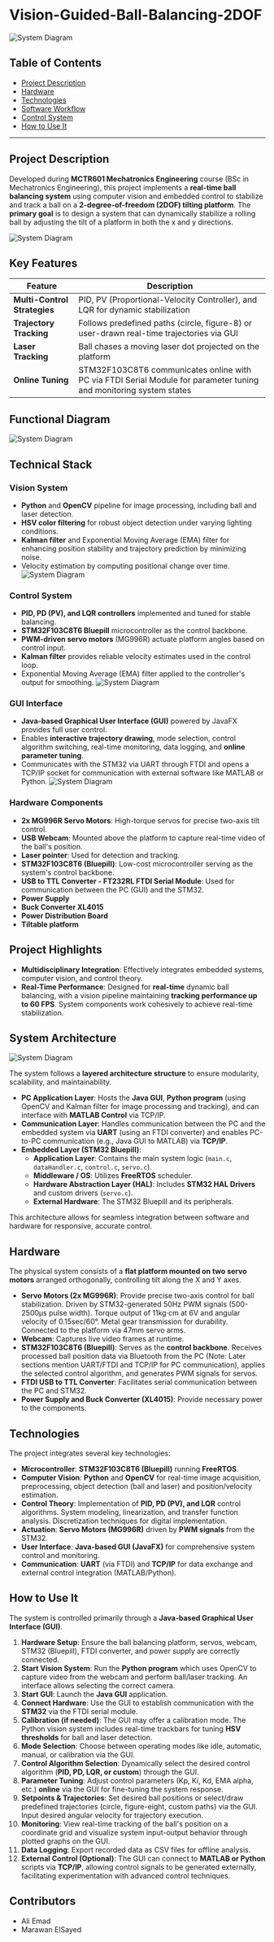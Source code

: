 # Vision-Guided-Ball-Balancing-2DOF

![System Diagram](assets/Laserfollow-ezgif.com-video-to-gif-converter.gif)

## Table of Contents
- [Project Description](#project-description)
- [Hardware](#hardware)
- [Technologies](#technologies)
- [Software Workflow](#software-workflow)
- [Control System](#control-system)
- [How to Use It](#how-to-use-it)

---

## Project Description
Developed during **MCTR601 Mechatronics Engineering** course (BSc in Mechatronics Engineering), this project implements a **real-time ball balancing system** using computer vision and embedded control to stabilize and track a ball on a **2-degree-of-freedom (2DOF) tilting platform**. The **primary goal** is to design a system that can dynamically stabilize a rolling ball by adjusting the tilt of a platform in both the x and y directions.

![System Diagram](assets/BallCatch-ezgif.com-video-to-gif-converter.gif)

## Key Features
| Feature | Description |
|---------|-------------|
| **Multi-Control Strategies** | PID, PV (Proportional-Velocity Controller), and LQR for dynamic stabilization |
| **Trajectory Tracking** | Follows predefined paths (circle, figure-8) or user-drawn real-time trajectories via GUI |
| **Laser Tracking** | Ball chases a moving laser dot projected on the platform |
| **Online Tuning** | STM32F103C8T6 communicates online with PC via FTDI Serial Module for parameter tuning and monitoring system states |

## Functional Diagram
![System Diagram](assets/Functional_Diagram.JPG)

## Technical Stack

### Vision System
- **Python** and **OpenCV** pipeline for image processing, including ball and laser detection.
- **HSV color filtering** for robust object detection under varying lighting conditions.
- **Kalman filter** and Exponential Moving Average (EMA) filter for enhancing position stability and trajectory prediction by minimizing noise.
- Velocity estimation by computing positional change over time.
![System Diagram](assets/computer_vision.JPG)

### Control System
- **PID, PD (PV), and LQR controllers** implemented and tuned for stable balancing.
- **STM32F103C8T6 Bluepill** microcontroller as the control backbone.
- **PWM-driven servo motors** (MG996R) actuate platform angles based on control input.
- **Kalman filter** provides reliable velocity estimates used in the control loop.
- Exponential Moving Average (EMA) filter applied to the controller's output for smoothing.
![System Diagram](assets/Filter.JPG)

### GUI Interface
- **Java-based Graphical User Interface (GUI)** powered by JavaFX provides full user control.
- Enables **interactive trajectory drawing**, mode selection, control algorithm switching, real-time monitoring, data logging, and **online parameter tuning**.
- Communicates with the STM32 via UART through FTDI and opens a TCP/IP socket for communication with external software like MATLAB or Python.
![System Diagram](assets/GUI_Interface.JPG)

### Hardware Components
- **2x MG996R Servo Motors**: High-torque servos for precise two-axis tilt control.
- **USB Webcam**: Mounted above the platform to capture real-time video of the ball's position.
- **Laser pointer**: Used for detection and tracking.
- **STM32F103C8T6 (Bluepill)**: Low-cost microcontroller serving as the system's control backbone.
- **USB to TTL Converter - FT232RL FTDI Serial Module**: Used for communication between the PC (GUI) and the STM32.
- **Power Supply**
- **Buck Converter XL4015**
- **Power Distribution Board**
- **Tiltable platform**

## Project Highlights
- **Multidisciplinary Integration**: Effectively integrates embedded systems, computer vision, and control theory.
- **Real-Time Performance**: Designed for **real-time** dynamic ball balancing, with a vision pipeline maintaining **tracking performance up to 60 FPS**. System components work cohesively to achieve real-time stabilization.

## System Architecture
![System Diagram](assets/Layered_Architecture.JPG)

The system follows a **layered architecture structure** to ensure modularity, scalability, and maintainability.
- **PC Application Layer**: Hosts the **Java GUI**, **Python program** (using OpenCV and Kalman filter for image processing and tracking), and can interface with **MATLAB Control** via TCP/IP.
- **Communication Layer**: Handles communication between the PC and the embedded system via **UART** (using an FTDI converter) and enables PC-to-PC communication (e.g., Java GUI to MATLAB) via **TCP/IP**.
- **Embedded Layer (STM32 Bluepill)**:
    - **Application Layer**: Contains the main system logic (`main.c`, `dataHandler.c`, `control.c`, `servo.c`).
    - **Middleware / OS**: Utilizes **FreeRTOS** scheduler.
    - **Hardware Abstraction Layer (HAL)**: Includes **STM32 HAL Drivers** and custom drivers (`servo.c`).
    - **External Hardware**: The STM32 Bluepill and its peripherals.

This architecture allows for seamless integration between software and hardware for responsive, accurate control.

## Hardware
The physical system consists of a **flat platform mounted on two servo motors** arranged orthogonally, controlling tilt along the X and Y axes.
- **Servo Motors (2x MG996R)**: Provide precise two-axis control for ball stabilization. Driven by STM32-generated 50Hz PWM signals (500-2500μs pulse width). Torque output of 11kg·cm at 6V and angular velocity of 0.15sec/60°. Metal gear transmission for durability. Connected to the platform via 47mm servo arms.
- **Webcam**: Captures live video frames at runtime.
- **STM32F103C8T6 (Bluepill)**: Serves as the **control backbone**. Receives processed ball position data via Bluetooth from the PC (Note: Later sections mention UART/FTDI and TCP/IP for PC communication), applies the selected control algorithm, and generates PWM signals for servos.
- **FTDI USB to TTL Converter**: Facilitates serial communication between the PC and STM32.
- **Power Supply and Buck Converter (XL4015)**: Provide necessary power to the components.

## Technologies
The project integrates several key technologies:
- **Microcontroller**: **STM32F103C8T6 (Bluepill)** running **FreeRTOS**.
- **Computer Vision**: **Python** and **OpenCV** for real-time image acquisition, preprocessing, object detection (ball and laser) and position/velocity estimation.
- **Control Theory**: Implementation of **PID, PD (PV), and LQR** control algorithms. System modeling, linearization, and transfer function analysis. Discretization techniques for digital implementation.
- **Actuation**: **Servo Motors (MG996R)** driven by **PWM signals** from the STM32.
- **User Interface**: **Java-based GUI (JavaFX)** for comprehensive system control and monitoring.
- **Communication**: **UART** (via FTDI) and **TCP/IP** for data exchange and external control integration (MATLAB/Python).


## How to Use It
The system is controlled primarily through a **Java-based Graphical User Interface (GUI)**.
1.  **Hardware Setup**: Ensure the ball balancing platform, servos, webcam, STM32 (Bluepill), FTDI converter, and power supply are correctly connected.
2.  **Start Vision System**: Run the **Python program** which uses OpenCV to capture video from the webcam and perform ball/laser tracking. An interface allows selecting the correct camera.
3.  **Start GUI**: Launch the **Java GUI** application.
4.  **Connect Hardware**: Use the GUI to establish communication with the **STM32** via the FTDI serial module.
5.  **Calibration (if needed)**: The GUI may offer a calibration mode. The Python vision system includes real-time trackbars for tuning **HSV thresholds** for ball and laser detection.
6.  **Mode Selection**: Choose between operating modes like idle, automatic, manual, or calibration via the GUI.
7.  **Control Algorithm Selection**: Dynamically select the desired control algorithm (**PID, PD, LQR, or custom**) through the GUI.
8.  **Parameter Tuning**: Adjust control parameters (Kp, Ki, Kd, EMA alpha, etc.) **online** via the GUI for fine-tuning the system response.
9.  **Setpoints & Trajectories**: Set desired ball positions or select/draw predefined trajectories (circle, figure-eight, custom paths) via the GUI. Input desired angular velocity for trajectory execution.
10. **Monitoring**: View real-time tracking of the ball's position on a coordinate grid and visualize system input-output behavior through plotted graphs on the GUI.
11. **Data Logging**: Export recorded data as CSV files for offline analysis.
12. **External Control (Optional)**: The GUI can connect to **MATLAB or Python** scripts via **TCP/IP**, allowing control signals to be generated externally, facilitating experimentation with advanced control techniques.

## Contributors
- Ali Emad
- Marawan ElSayed

